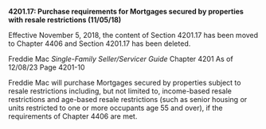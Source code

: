 **4201.17: Purchase requirements for Mortgages secured by properties
with resale restrictions (11/05/18)**

Effective November 5, 2018, the content of Section 4201.17 has been
moved to Chapter 4406 and Section 4201.17 has been deleted.

Freddie Mac *Single-Family Seller/Servicer Guide* Chapter 4201 As of
12/08/23 Page 4201-10

Freddie Mac will purchase Mortgages secured by properties subject to
resale restrictions including, but not limited to, income-based resale
restrictions and age-based resale restrictions (such as senior housing
or units restricted to one or more occupants age 55 and over), if the
requirements of Chapter 4406 are met.